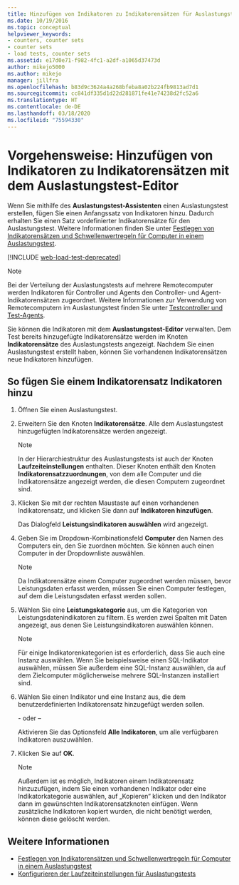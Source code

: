 ```yaml
---
title: Hinzufügen von Indikatoren zu Indikatorensätzen für Auslastungstests
ms.date: 10/19/2016
ms.topic: conceptual
helpviewer_keywords:
- counters, counter sets
- counter sets
- load tests, counter sets
ms.assetid: e17d0e71-f982-4fc1-a2df-a1065d37473d
author: mikejo5000
ms.author: mikejo
manager: jillfra
ms.openlocfilehash: b83d9c3624a4a268bfeba8a02b224fb9813ad7d1
ms.sourcegitcommit: cc841df335d1d22d281871fe41e74238d2fc52a6
ms.translationtype: HT
ms.contentlocale: de-DE
ms.lasthandoff: 03/18/2020
ms.locfileid: "75594330"
---
```

# <a name="how-to-add-counters-to-counter-sets-using-the-load-test-editor"></a>Vorgehensweise: Hinzufügen von Indikatoren zu Indikatorensätzen mit dem Auslastungstest-Editor

Wenn Sie mithilfe des **Auslastungstest-Assistenten** einen Auslastungstest erstellen, fügen Sie einen Anfangssatz von Indikatoren hinzu. Dadurch erhalten Sie einen Satz vordefinierter Indikatorensätze für den Auslastungstest. Weitere Informationen finden Sie unter [Festlegen von Indikatorensätzen und Schwellenwertregeln für Computer in einem Auslastungstest](../test/specify-counter-sets-and-threshold-rules-for-load-testing.md).

[!INCLUDE [web-load-test-deprecated](includes/web-load-test-deprecated.md)]

> [!NOTE]
> Bei der Verteilung der Auslastungstests auf mehrere Remotecomputer werden Indikatoren für Controller und Agents den Controller- und Agent-Indikatorensätzen zugeordnet. Weitere Informationen zur Verwendung von Remotecomputern im Auslastungstest finden Sie unter [Testcontroller und Test-Agents](configure-test-agents-and-controllers-for-load-tests.md).

Sie können die Indikatoren mit dem **Auslastungstest-Editor** verwalten. Dem Test bereits hinzugefügte Indikatorensätze werden im Knoten **Indikatorensätze** des Auslastungstests angezeigt. Nachdem Sie einen Auslastungstest erstellt haben, können Sie vorhandenen Indikatorensätzen neue Indikatoren hinzufügen.

## <a name="to-add-counters-to-a-counter-set"></a>So fügen Sie einem Indikatorensatz Indikatoren hinzu

1. Öffnen Sie einen Auslastungstest.

2. Erweitern Sie den Knoten **Indikatorensätze**. Alle dem Auslastungstest hinzugefügten Indikatorensätze werden angezeigt.

    > [!NOTE]
    > In der Hierarchiestruktur des Auslastungstests ist auch der Knoten **Laufzeiteinstellungen** enthalten. Dieser Knoten enthält den Knoten **Indikatorensatzzuordnungen**, von dem alle Computer und die Indikatorensätze angezeigt werden, die diesen Computern zugeordnet sind.

3. Klicken Sie mit der rechten Maustaste auf einen vorhandenen Indikatorensatz, und klicken Sie dann auf **Indikatoren hinzufügen**.

     Das Dialogfeld **Leistungsindikatoren auswählen** wird angezeigt.

4. Geben Sie im Dropdown-Kombinationsfeld **Computer** den Namen des Computers ein, den Sie zuordnen möchten. Sie können auch einen Computer in der Dropdownliste auswählen.

    > [!NOTE]
    > Da Indikatorensätze einem Computer zugeordnet werden müssen, bevor Leistungsdaten erfasst werden, müssen Sie einen Computer festlegen, auf dem die Leistungsdaten erfasst werden sollen.

5. Wählen Sie eine **Leistungskategorie** aus, um die Kategorien von Leistungsdatenindikatoren zu filtern. Es werden zwei Spalten mit Daten angezeigt, aus denen Sie Leistungsindikatoren auswählen können.

    > [!NOTE]
    > Für einige Indikatorenkategorien ist es erforderlich, dass Sie auch eine Instanz auswählen. Wenn Sie beispielsweise einen SQL-Indikator auswählen, müssen Sie außerdem eine SQL-Instanz auswählen, da auf dem Zielcomputer möglicherweise mehrere SQL-Instanzen installiert sind.

6. Wählen Sie einen Indikator und eine Instanz aus, die dem benutzerdefinierten Indikatorensatz hinzugefügt werden sollen.

     \- oder –

     Aktivieren Sie das Optionsfeld **Alle Indikatoren**, um alle verfügbaren Indikatoren auszuwählen.

7. Klicken Sie auf **OK**.

    > [!NOTE]
    > Außerdem ist es möglich, Indikatoren einem Indikatorensatz hinzuzufügen, indem Sie einen vorhandenen Indikator oder eine Indikatorkategorie auswählen, auf „Kopieren“ klicken und den Indikator dann im gewünschten Indikatorensatzknoten einfügen. Wenn zusätzliche Indikatoren kopiert wurden, die nicht benötigt werden, können diese gelöscht werden.

## <a name="see-also"></a>Weitere Informationen

- [Festlegen von Indikatorensätzen und Schwellenwertregeln für Computer in einem Auslastungstest](../test/specify-counter-sets-and-threshold-rules-for-load-testing.md)
- [Konfigurieren der Laufzeiteinstellungen für Auslastungstests](../test/configure-load-test-run-settings.md)
